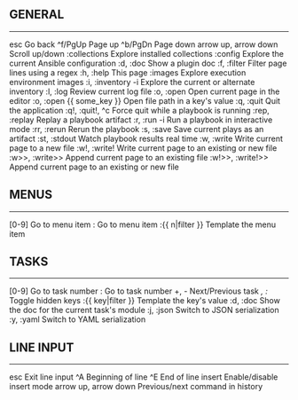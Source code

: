 ## GENERAL
----------------------------------------------------------------------------------------------------
esc                                                   Go back
^f/PgUp                                               Page up
^b/PgDn                                               Page down
arrow up, arrow down                                  Scroll up/down
:collections                                          Explore installed collections
:config                                               Explore the current Ansible configuration
:d, :doc <plugin>                                     Show a plugin doc
:f, :filter <re>                                      Filter page lines using a regex
:h, :help                                             This page
:images                                               Explore execution environment images
:i, :inventory -i <inventory>                         Explore the current or alternate inventory
:l, :log                                              Review current log file
:o, :open                                             Open current page in the editor
:o, :open {{ some_key }}                              Open file path in a key's value
:q, :quit                                             Quit the application
:q!, :quit!, ^c                                       Force quit while a playbook is running
:rep, :replay                                         Replay a playbook artifact
:r, :run <playbook> -i <inventory>                    Run a playbook in interactive mode
:rr, :rerun                                           Rerun the playbook
:s, :save <file>                                      Save current plays as an artifact
:st, :stdout                                          Watch playbook results real time
:w, :write <file>                                     Write current page to a new file
:w!, :write! <file>                                   Write current page to an existing or new file
:w>>, :write>> <file>                                 Append current page to an existing file
:w!>>, :write!>> <file>                               Append current page to an existing or new file

## MENUS
--------------------------------------------------------------------------------------
[0-9]                                   Go to menu item
:<number>                               Go to menu item
:{{ n|filter }}                         Template the menu item

## TASKS
--------------------------------------------------------------------------------------
[0-9]                                   Go to task number
:<number>                               Go to task number
+, -                                    Next/Previous task
_, :_                                   Toggle hidden keys
:{{ key|filter }}                       Template the key's value
:d, :doc                                Show the doc for the current task's module
:j, :json                               Switch to JSON serialization
:y, :yaml                               Switch to YAML serialization

## LINE INPUT
--------------------------------------------------------------------------------------
esc                                     Exit line input
^A                                      Beginning of line
^E                                      End of line
insert                                  Enable/disable insert mode
arrow up, arrow down                    Previous/next command in history
